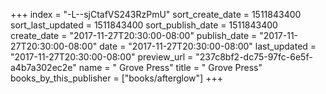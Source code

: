 +++
index = "-L--sjCtafVS243RzPmU"
sort_create_date = 1511843400
sort_last_updated = 1511843400
sort_publish_date = 1511843400
create_date = "2017-11-27T20:30:00-08:00"
publish_date = "2017-11-27T20:30:00-08:00"
date = "2017-11-27T20:30:00-08:00"
last_updated = "2017-11-27T20:30:00-08:00"
preview_url = "237c8bf2-dc75-97fc-6e5f-a4b7a302ec2e"
name = " Grove Press"
title = " Grove Press"
books_by_this_publisher = ["books/afterglow"]
+++
